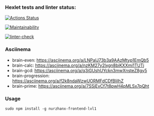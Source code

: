 ### Hexlet tests and linter status:
[![Actions Status](https://github.com/nwrzhan/frontend-project-lvl1/workflows/hexlet-check/badge.svg)](https://github.com/nwrzhan/frontend-project-lvl1/actions)

[![Maintainability](https://api.codeclimate.com/v1/badges/a99a88d28ad37a79dbf6/maintainability)](https://codeclimate.com/github/codeclimate/codeclimate/maintainability)

[![linter-check](https://github.com/nurzhanx/frontend-project-lvl1/actions/workflows/linter-check.yml/badge.svg?branch=main)](https://github.com/nurzhanx/frontend-project-lvl1/actions/workflows/linter-check.yml)

### Asciinema
* brain-even: https://asciinema.org/a/LNPalJ73b3a9AAzMtyp1EmQb5
* brain-calc: https://asciinema.org/a/nzKM27y2lxgn8biKXXmi1TUTj
* brain-gcd:  https://asciinema.org/a/q3iGUshUYckn3mwXnsteZ8gy5
* brain-progression: https://asciinema.org/a/f2k8ndaWzwUORMFdCDfBlilhZ
* brain-prime: https://asciinema.org/a/7SSjEvCf7t8pwH4pMLSx7pQht

### Usage
```sudo npm install -g nurzhanx-frontend-lvl1```